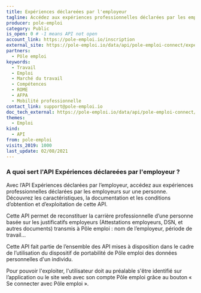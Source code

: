 ```yaml
---
title: Expériences déclareées par l'employeur
tagline: Accédez aux expériences professionnelles déclarées par les employeurs sur un utilisateur.
producer: pole-emploi
category: Public
is_open: 0 # -1 means API not open
account_link: https://pole-emploi.io/inscription
external_site: https://pole-emploi.io/data/api/pole-emploi-connect/experiences-declarees-employeur?tabgroup-api=documentation&doc-section=api-doc-section-caracteristiques
partners:
  - Pôle emploi
keywords:
  - Travail
  - Emploi
  - Marché du travail
  - Compétences
  - ROME
  - AFPA
  - Mobilité professionnelle
contact_link: support@pole-emploi.io
doc_tech_external: https://pole-emploi.io/data/api/pole-emploi-connect/experiences-declarees-employeur?tabgroup-api=documentation&doc-section=api-doc-section-caracteristiques
themes:
  - Emploi
kind:
  - API
from: pole-emploi
visits_2019: 1000
last_update: 02/08/2021
---
```


### A quoi sert l'API Expériences déclareées par l'employeur ?

Avec l’API Expériences déclarées par l’employeur, accédez aux expériences professionnelles déclarées par les employeurs sur une personne. Découvrez les caractéristiques, la documentation et les conditions d’obtention et d’exploitation de cette API.

Cette API permet de reconstituer la carrière professionnelle d’une personne basée sur les justificatifs employeurs (Attestations employeurs, DSN, et autres documents) transmis à Pôle emploi : nom de l’employeur, période de travail…

Cette API fait partie de l’ensemble des API mises à disposition dans le cadre de l’utilisation du dispositif de portabilité de Pôle emploi des données personnelles d'un individu.

Pour pouvoir l'exploiter, l'utilisateur doit au préalable s'être identifié sur l’application ou le site web avec son compte Pôle emploi grâce au bouton « Se connecter avec Pôle emploi ».
